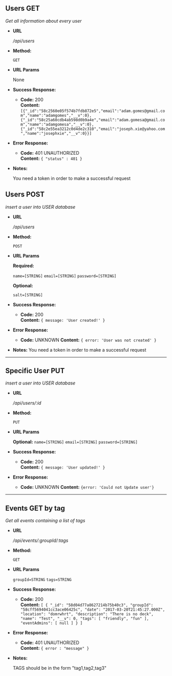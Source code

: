 **Users GET**
----
  _Get all information about every user_

* **URL**

  _/api/users_

* **Method:**

  `GET`
  
*  **URL Params**

   None 

* **Success Response:**
  * **Code:** 200 <br />
    **Content:** `[{"_id":"58c2560e05f574b7fdb872e5","email":"adam.gomes@gmail.com","name":"adamgomes","__v":0},{"_id":"58c25a60cdb4ab598d0b9a4e","email":"adam.gomesa@gmail.com","name":"adamgomesa","__v":0},{"_id":"58c2e55ea3212c0d4de2c310","email":"joseph.xie@yahoo.com","name":"josephxie","__v":0}}]`
 
* **Error Response:**

  * **Code:** 401 UNAUTHORIZED <br />
    **Content:** `{ "status" : 401 }`


* **Notes:**

  You need a token in order to make a successful request
  
**Users POST**
----
  _insert a user into USER database_

* **URL**

  _/api/users_

* **Method:**

  `POST`
  
*  **URL Params**

   **Required:**
 
   `name=[STRING]`
   `email=[STRING]`
   `password=[STRING]`

   **Optional:**
 
   `salt=[STRING]`

* **Success Response:**
  * **Code:** 200 <br />
    **Content:** `{ message: 'User created!' }`
 
* **Error Response:**

  * **Code:** UNKNOWN
    **Content:** `{ error: 'User was not created' }`


* **Notes:**
  You need a token in order to make a successful request
  
-----------------

**Specific User PUT**
----
  _insert a user into USER database_

* **URL**

  _/api/users/:id_

* **Method:**

  `PUT`
  
*  **URL Params**

   **Optional:**
   `name=[STRING]`
   `email=[STRING]`
   `password=[STRING]`

* **Success Response:**
  * **Code:** 200 <br />
    **Content:** `{ message: 'User updated!' }`
 
* **Error Response:**

  * **Code:** UNKNOWN
    **Content:** `{error: 'Could not Update user'}`
----------------
**Events GET by tag**
----
  _Get all events containing a list of tags_

* **URL**

  _/api/events/:groupId/:tags_

* **Method:**

  `GET`
  
*  **URL Params**

   `groupId=STRING`
   `tags=STRING`

* **Success Response:**
  * **Code:** 200 <br />
    **Content:** `[
  {
    "_id": "58d04d77a8627214b75b40c3",
    "groupId": "58cff5694041cc3ace06425c",
    "date": "2017-03-20T21:45:27.000Z",
    "location": "domrwhrt",
    "description": "There is no deck",
    "name": "Test",
    "__v": 0,
    "tags": [
      "friendly",
      "fun"
    ],
    "eventAdmins": [
      null
    ]
  }
]`
 
* **Error Response:**

  * **Code:** 401 UNAUTHORIZED <br />
    **Content:** `{ error : "message" }`


* **Notes:**

  TAGS should be in the form "tag1,tag2,tag3"
  